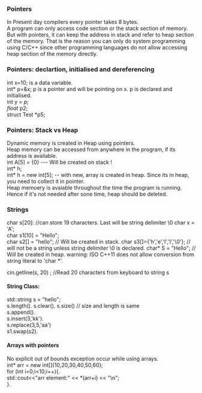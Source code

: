 
### Pointers
In Present day compilers every pointer takes 8 bytes.   
A program can only access code section or the stack section of memory. But with pointers, it can keep the address in stack and refer to heap section of the memory. That is the reason you can only do system programming using C/C++ since other programming languages do not allow accessing heap section of the memory directly.

### Pointers: declartion, initialised and dereferencing
int x=10; is a data variable.   
int* p=&x; p is a pointer and will be pointing on x. p is declared and initialised.   
int y = *p;    
float* p2;    
struct Test *p5;   

### Pointers: Stack vs Heap
Dynamic memory is created in Heap using pointers.   
Heap memory can be accessed from anywhere in the program, if its address is available.   
int A[5] = {0} --- Will be created on stack !   
int* h;  
int* h = new int[5]; -- with new, array is created in heap. Since its in heap, you need to collect it in pointer.     
Heap memoery is avaiable throughout the time the program is running. Hence if it's not needed after sone time, heap should be deleted.  

### Strings
char s[20]: //can store 19 characters. Last will be string delimiter \0
char x = 'A';  
char s1[10] = "Hello";  
char s2[] = "hello";   // Will be created in stack. 
char s3[]={'h','e','l','l','\0'}; // will not be a string unless string delimiter \0 is declared. 
char* S = "Hello";  // Will be created in heap. warning: ISO C++11 does not allow conversion from string literal to 'char *'.   

cin.getline(s, 20) ; //Read 20 characters from keyboard to string s
#### String Class:
std::string s = "hello";    
s.length(). 
s.clear(). 
s.size() // size and length is same  
s.append().   
s.insert(3,'kk').   
s.replace(3,5,'aa')    
s1.swap(s2). 
  
#### Arrays with pointers
No explicit out of bounds exception occur while using arrays.    
int* arr = new int[]{10,20,30,40,50,60};    
for (int i=0;i<10;i++){.  
   std::cout<<"arr element:" << *(arr+i)  <<  "\n";   
 }.  
